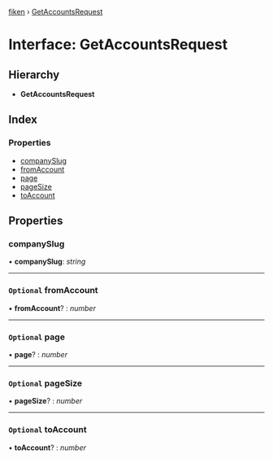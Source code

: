 [fiken](../README.md) › [GetAccountsRequest](getaccountsrequest.md)

# Interface: GetAccountsRequest

## Hierarchy

* **GetAccountsRequest**

## Index

### Properties

* [companySlug](getaccountsrequest.md#companyslug)
* [fromAccount](getaccountsrequest.md#optional-fromaccount)
* [page](getaccountsrequest.md#optional-page)
* [pageSize](getaccountsrequest.md#optional-pagesize)
* [toAccount](getaccountsrequest.md#optional-toaccount)

## Properties

###  companySlug

• **companySlug**: *string*

___

### `Optional` fromAccount

• **fromAccount**? : *number*

___

### `Optional` page

• **page**? : *number*

___

### `Optional` pageSize

• **pageSize**? : *number*

___

### `Optional` toAccount

• **toAccount**? : *number*
